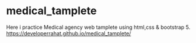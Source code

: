 # medical_tamplete
Here i practice  Medical agency web tamplete using html,css &amp; bootstrap 5.
https://developerrahat.github.io/medical_tamplete/
